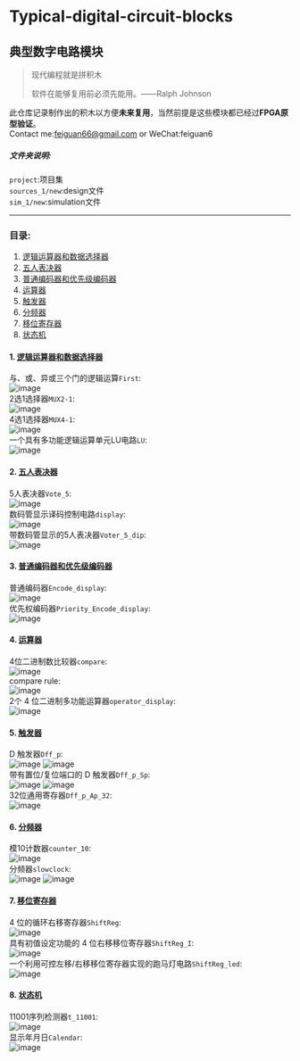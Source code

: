 # Typical-digital-circuit-blocks

## 典型数字电路模块

>现代编程就是拼积木
>
>软件在能够复用前必须先能用。——Ralph Johnson

此仓库记录制作出的积木以方便**未来复用**，当然前提是这些模块都已经过**FPGA原型验证**。  
Contact me:<feiguan66@gmail.com> or WeChat:feiguan6
##### 文件夹说明:
`project`:项目集  
`sources_1/new`:design文件  
`sim_1/new`:simulation文件
___
### 目录:
1. [逻辑运算器和数据选择器](#1)  
2. [五人表决器](#2)
2. [普通编码器和优先级编码器](#3)
2. [运算器](#4)
2. [触发器](#5)
2. [分频器](#6)
2. [移位寄存器](#7)
2. [状态机](#8)

#### 1. [逻辑运算器和数据选择器](./poject/1-MUXandLU)<a id="1"></a>  
与、或、异或三个门的逻辑运算`First`:  
![image](./image/1_First.png)   
2选1选择器`MUX2-1`:  
![image](./image/1_MUX2-1.png)  
4选1选择器`MUX4-1`:  
![image](./image/1_MUX4-1.png)  
一个具有多功能逻辑运算单元LU电路`LU`:  
![image](./image/1_LU.png)    

#### 2. [五人表决器](./project/2-Voter_5_dip)<a id="2"></a>
5人表决器`Vote_5`:  
![image](./image/2_Vote-5.png)    
数码管显示译码控制电路`display`:  
![image](./image/2_display.png)    
带数码管显示的5人表决器`Voter_5_dip`:  
![image](./image/2_Voter_5_dip.png)    

#### 3. [普通编码器和优先级编码器](./project/3-Priority_Encode_display)<a id="3"></a>
普通编码器`Encode_display`:  
![image](./image/3_Encode_display.png)    
优先权编码器`Priority_Encode_display`:  
![image](./image/3_Priority_Encode_display.png)    

#### 4. [运算器](./project/4-operator_display)<a id="4"></a>
4位二进制数比较器`compare`:  
![image](./image/4_compare.png)    
compare rule:  
![image](./image/4_compare_rule.png)    
2个 4 位二进制多功能运算器`operator_display`:  
![image](./image/4_operator_display.png)    

#### 5. [触发器](./project/5-32Dff_p_Ap)<a id="5"></a>
D 触发器`Dff_p`:  
![image](./image/5_Dff_p.png)
![image](./image/5_Dff_p_rule.png)    
带有置位/复位端口的 D 触发器`Dff_p_Sp`:  
![image](./image/5_Dff_p_Sp.png)
![image](./image/5_Dff_p_Sp_rule.png)    
32位通用寄存器`Dff_p_Ap_32`:  
![image](./image/5_Dff_p_Ap_32.png)    


#### 6. [分频器](./project/6-slowclock)<a id="6"></a>  
模10计数器`counter_10`:  
![image](./image/6_counter_10.png)    
分频器`slowclock`:  
![image](./image/6_slowclock_rule.png)
![image](./image/6_slowclock.png)    

#### 7. [移位寄存器](./project/7-ShiftReg_led)<a id="7"></a>
4 位的循环右移寄存器`ShiftReg`:  
![image](./image/7_ShiftReg.png)    
具有初值设定功能的 4 位右移移位寄存器`ShiftReg_I`:  
![image](./image/7_ShiftReg_I.png)    
一个利用可控左移/右移移位寄存器实现的跑马灯电路`ShiftReg_led`:  
![image](./image/7_ShiftReg_led.png)    


#### 8. [状态机](./project/8-Calendar)<a id="8"></a>
11001序列检测器`t_11001`:  
![image](./image/8_t_11001.png)    
显示年月日`Calendar`:  
![image](./image/8_Calendar.png)    

